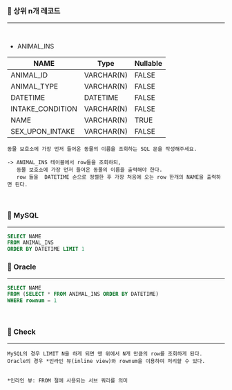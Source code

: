 ### 📖 상위 n개 레코드
---

<br>

* ANIMAL_INS

|NAME|Type|Nullable|
|---|---|---|
|ANIMAL_ID|VARCHAR(N)|FALSE|
|ANIMAL_TYPE|VARCHAR(N)|FALSE|
|DATETIME|DATETIME|FALSE|
|INTAKE_CONDITION|VARCHAR(N)|FALSE|
|NAME|VARCHAR(N)|TRUE|
|SEX_UPON_INTAKE|VARCHAR(N)|FALSE|

```
동물 보호소에 가장 먼저 들어온 동물의 이름을 조회하는 SQL 문을 작성해주세요.

-> ANIMAL_INS 테이블에서 row들을 조회하되, 
   동물 보호소에 가장 먼저 들어온 동물의 이름을 출력해야 한다.
   row 들을  DATETIME 순으로 정렬한 후 가장 처음에 오는 row 한개의 NAME을 출력하면 된다.
```

<br>

### 📖 MySQL
---
```SQL
SELECT NAME 
FROM ANIMAL_INS 
ORDER BY DATETIME LIMIT 1
```

### 📖 Oracle
---
```SQL
SELECT NAME 
FROM (SELECT * FROM ANIMAL_INS ORDER BY DATETIME) 
WHERE rownum = 1
```

<br>

### 📖 Check
---
```
MySQL의 경우 LIMIT N을 하게 되면 맨 위에서 N개 만큼의 row를 조회하게 된다.
Oracle의 경우 *인라인 뷰(inline view)와 rownum을 이용하여 처리할 수 있다.


*인라인 뷰: FROM 절에 사용되는 서브 쿼리를 의미

```